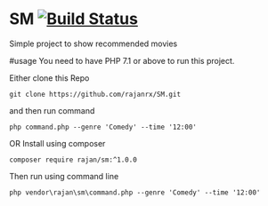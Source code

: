 # SM [![Build Status](https://travis-ci.org/rajanrx/SM.svg?branch=master)](https://travis-ci.org/rajanrx/SM)


Simple project to show recommended movies 

#usage
You need to have PHP 7.1 or above to run this project.

Either clone this Repo 
```
git clone https://github.com/rajanrx/SM.git
```
and then run command 
```
php command.php --genre 'Comedy' --time '12:00'
```

OR Install using composer 
```
composer require rajan/sm:^1.0.0
```

Then run using command line 
```
php vendor\rajan\sm\command.php --genre 'Comedy' --time '12:00'
```

